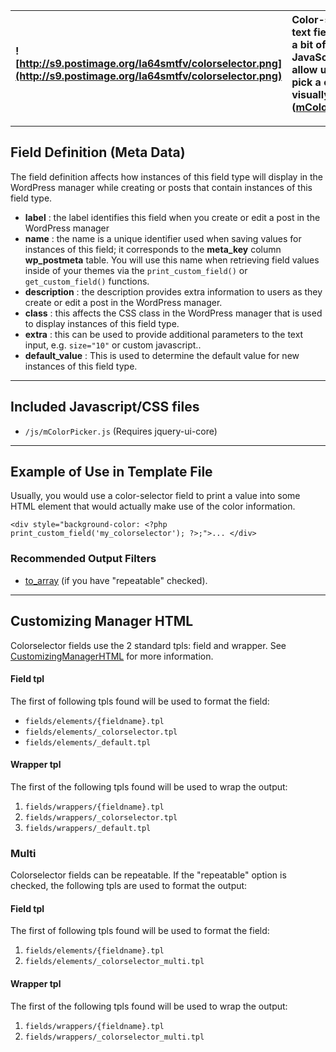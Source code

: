 |![http://s9.postimage.org/la64smtfv/colorselector.png](http://s9.postimage.org/la64smtfv/colorselector.png) |Color-selector text fields use a bit of JavaScript to allow users to pick a color visually ([mColorPicker](http://blog.meta100.com/post/600571131/mcolorpicker)).|
|:-----------------------------------------------------------------------------------------------------------|:----------------------------------------------------------------------------------------------------------------------------------------------------------------|




---


## Field Definition (Meta Data) ##

The field definition affects how instances of this field type will display in the WordPress manager while creating or posts that contain instances of this field type.

  * **label** : the label identifies this field when you create or edit a post in the WordPress manager
  * **name** : the name is a unique identifier used when saving values for instances of this field; it corresponds to the **meta\_key** column **wp\_postmeta** table.  You will use this name when retrieving field values inside of your themes via the `print_custom_field()` or `get_custom_field()` functions.
  * **description** : the description provides extra information to users as they create or edit a post in the WordPress manager.
  * **class** : this affects the CSS class in the WordPress manager that is used to display instances of this field type.
  * **extra** : this can be used to provide additional parameters to the text input, e.g. `size="10"` or custom javascript..
  * **default\_value** : This is used to determine the default value for new instances of this field type.


---


## Included Javascript/CSS files ##

  * `/js/mColorPicker.js`  (Requires jquery-ui-core)


---


## Example of Use  in Template File ##

Usually, you would use a color-selector field to print a value into some HTML element that would actually make use of the color information.

```
<div style="background-color: <?php print_custom_field('my_colorselector'); ?>;">... </div>
```

### Recommended Output Filters ###

  * [to\_array](to_array_OutputFilter.md) (if you have "repeatable" checked).



---


## Customizing Manager HTML ##

Colorselector fields use the 2 standard tpls: field and wrapper.  See [CustomizingManagerHTML](CustomizingManagerHTML.md) for more information.

#### Field tpl ####

The first of following tpls found will be used to format the field:

  * `fields/elements/{fieldname}.tpl`
  * `fields/elements/_colorselector.tpl`
  * `fields/elements/_default.tpl`

#### Wrapper tpl ####

The first of the following tpls found will be used to wrap the output:

  1. `fields/wrappers/{fieldname}.tpl`
  1. `fields/wrappers/_colorselector.tpl`
  1. `fields/wrappers/_default.tpl`

### Multi ###

Colorselector fields can be repeatable.  If the "repeatable" option is checked, the following tpls are used to format the output:


#### Field tpl ####

The first of following tpls found will be used to format the field:

  1. `fields/elements/{fieldname}.tpl`
  1. `fields/elements/_colorselector_multi.tpl`

#### Wrapper tpl ####

The first of the following tpls found will be used to wrap the output:

  1. `fields/wrappers/{fieldname}.tpl`
  1. `fields/wrappers/_colorselector_multi.tpl`